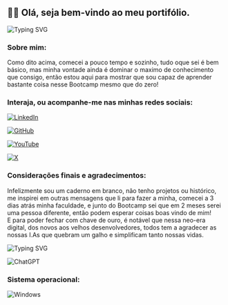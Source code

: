 ## 👋🏼 Olá, seja bem-vindo ao meu portifólio.

![Typing SVG](https://readme-typing-svg.herokuapp.com/?color=2471A3&size=35&center=true&vCenter=true&width=1000&lines=Opa!+fala+ae,+Me+chamo+Djalma+;Tenho+19+anos;E+estou+a+tentear+estudar+programação+sozinho,;ainda+estou+no+começo+%45)

### Sobre mim:
Como dito acima, comecei a pouco tempo e sozinho, tudo oque sei é bem básico, mas minha vontade ainda é dominar o maximo de conhecimento que consigo, então estou aqui para mostrar que sou capaz de aprender bastante coisa nesse Bootcamp mesmo que do zero!

### **Interaja, ou acompanhe-me nas minhas redes sociais:** 

[![LinkedIn](https://img.shields.io/badge/linkedin-%230077B5.svg?style=for-the-badge&logo=linkedin&logoColor=white)](https://www.linkedin.com/in/djalma-alves-fernandes-neto-0a2650244/)

[![GitHub](https://img.shields.io/badge/GitHub-100000?style=for-the-badge&logo=github&logoColor=white)](https://github.com/DjalmaAF)
 
[![YouTube](https://img.shields.io/badge/YouTube-%23FF0000.svg?style=for-the-badge&logo=YouTube&logoColor=white)](https://youtube.com/c/007CR4FT)

[![X](https://img.shields.io/badge/X-000?style=for-the-badge&logo=x)](https://mobile.twitter.com/DJ_ALM4)

 ### Considerações finais e agradecimentos:
Infelizmente sou um caderno em branco, não tenho projetos ou histórico, me inspirei em outras mensagens que li para fazer a minha, comecei a 3 dias atrás minha faculdade, e junto do Bootcamp sei que em 2 meses serei uma pessoa diferente, então podem esperar coisas boas vindo de mim!    
E para poder fechar com chave de ouro, é notável que nessa neo-era digital, dos novos aos velhos desenvolvedores, todos tem a agradecer as nossas I.As que quebram um galho e simplificam tanto nossas vidas.

![Typing SVG](https://readme-typing-svg.herokuapp.com/?color=2471A3&size=35&center=true&vCenter=true&width=1000&lines=MAIS+DO+QUE+UMA+I.A;MAIS+DO+QUE+UMA+MÁQUINA;MAIS+DO+QUE+UM+AJUDANTE;UM+REAL+AMIGO!;%45)

![ChatGPT](https://img.shields.io/badge/chatGPT-74aa9c?style=for-the-badge&logo=openai&logoColor=white)
### Sistema operacional:
![Windows](https://img.shields.io/badge/Windows-000?style=for-the-badge&logo=windows&logoColor=2CA5E0)


